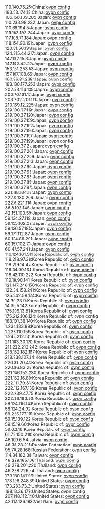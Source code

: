119.140.75.25:China: [ovpn config](vpn/119_140_75_25.ovpn)  
183.53.174.18:China: [ovpn config](vpn/183_53_174_18.ovpn)  
106.168.139.205:Japan: [ovpn config](vpn/106_168_139_205.ovpn)  
110.233.98.232:Japan: [ovpn config](vpn/110_233_98_232.ovpn)  
110.66.194.5:Japan: [ovpn config](vpn/110_66_194_5.ovpn)  
115.162.192.244:Japan: [ovpn config](vpn/115_162_192_244.ovpn)  
117.108.71.184:Japan: [ovpn config](vpn/117_108_71_184.ovpn)  
118.154.90.191:Japan: [ovpn config](vpn/118_154_90_191.ovpn)  
120.51.50.19:Japan: [ovpn config](vpn/120_51_50_19.ovpn)  
124.215.44.217:Japan: [ovpn config](vpn/124_215_44_217.ovpn)  
147.192.15.3:Japan: [ovpn config](vpn/147_192_15_3.ovpn)  
147.192.42.22:Japan: [ovpn config](vpn/147_192_42_22.ovpn)  
153.151.253.53:Japan: [ovpn config](vpn/153_151_253_53.ovpn)  
157.107.108.66:Japan: [ovpn config](vpn/157_107_108_66.ovpn)  
160.86.81.238:Japan: [ovpn config](vpn/160_86_81_238.ovpn)  
183.180.177.253:Japan: [ovpn config](vpn/183_180_177_253.ovpn)  
202.53.114.135:Japan: [ovpn config](vpn/202_53_114_135.ovpn)  
202.70.191.17:Japan: [ovpn config](vpn/202_70_191_17.ovpn)  
203.202.201.111:Japan: [ovpn config](vpn/203_202_201_111.ovpn)  
210.169.12.225:Japan: [ovpn config](vpn/210_169_12_225.ovpn)  
219.100.37.119:Japan: [ovpn config](vpn/219_100_37_119.ovpn)  
219.100.37.120:Japan: [ovpn config](vpn/219_100_37_120.ovpn)  
219.100.37.159:Japan: [ovpn config](vpn/219_100_37_159.ovpn)  
219.100.37.192:Japan: [ovpn config](vpn/219_100_37_192.ovpn)  
219.100.37.196:Japan: [ovpn config](vpn/219_100_37_196.ovpn)  
219.100.37.197:Japan: [ovpn config](vpn/219_100_37_197.ovpn)  
219.100.37.199:Japan: [ovpn config](vpn/219_100_37_199.ovpn)  
219.100.37.2:Japan: [ovpn config](vpn/219_100_37_2.ovpn)  
219.100.37.201:Japan: [ovpn config](vpn/219_100_37_201.ovpn)  
219.100.37.209:Japan: [ovpn config](vpn/219_100_37_209.ovpn)  
219.100.37.213:Japan: [ovpn config](vpn/219_100_37_213.ovpn)  
219.100.37.60:Japan: [ovpn config](vpn/219_100_37_60.ovpn)  
219.100.37.63:Japan: [ovpn config](vpn/219_100_37_63.ovpn)  
219.100.37.83:Japan: [ovpn config](vpn/219_100_37_83.ovpn)  
219.100.37.85:Japan: [ovpn config](vpn/219_100_37_85.ovpn)  
219.100.37.87:Japan: [ovpn config](vpn/219_100_37_87.ovpn)  
221.118.184.18:Japan: [ovpn config](vpn/221_118_184_18.ovpn)  
222.0.130.206:Japan: [ovpn config](vpn/222_0_130_206.ovpn)  
222.6.221.116:Japan: [ovpn config](vpn/222_6_221_116.ovpn)  
36.8.192.145:Japan: [ovpn config](vpn/36_8_192_145.ovpn)  
42.151.103.59:Japan: [ovpn config](vpn/42_151_103_59.ovpn)  
59.134.27.119:Japan: [ovpn config](vpn/59_134_27_119.ovpn)  
59.135.102.32:Japan: [ovpn config](vpn/59_135_102_32.ovpn)  
59.136.57.185:Japan: [ovpn config](vpn/59_136_57_185.ovpn)  
59.171.112.87:Japan: [ovpn config](vpn/59_171_112_87.ovpn)  
60.124.88.201:Japan: [ovpn config](vpn/60_124_88_201.ovpn)  
60.157.102.71:Japan: [ovpn config](vpn/60_157_102_71.ovpn)  
60.47.57.241:Japan: [ovpn config](vpn/60_47_57_241.ovpn)  
116.124.161.91:Korea Republic of: [ovpn config](vpn/116_124_161_91.ovpn)  
118.218.97.38:Korea Republic of: [ovpn config](vpn/118_218_97_38.ovpn)  
118.219.14.47:Korea Republic of: [ovpn config](vpn/118_219_14_47.ovpn)  
118.34.99.164:Korea Republic of: [ovpn config](vpn/118_34_99_164.ovpn)  
118.42.110.222:Korea Republic of: [ovpn config](vpn/118_42_110_222.ovpn)  
119.18.90.141:Korea Republic of: [ovpn config](vpn/119_18_90_141.ovpn)  
121.147.246.156:Korea Republic of: [ovpn config](vpn/121_147_246_156.ovpn)  
122.34.158.241:Korea Republic of: [ovpn config](vpn/122_34_158_241.ovpn)  
125.242.58.124:Korea Republic of: [ovpn config](vpn/125_242_58_124.ovpn)  
14.39.23.9:Korea Republic of: [ovpn config](vpn/14_39_23_9.ovpn)  
14.39.5.142:Korea Republic of: [ovpn config](vpn/14_39_5_142.ovpn)  
175.196.13.81:Korea Republic of: [ovpn config](vpn/175_196_13_81.ovpn)  
175.212.106.124:Korea Republic of: [ovpn config](vpn/175_212_106_124.ovpn)  
183.101.38.140:Korea Republic of: [ovpn config](vpn/183_101_38_140.ovpn)  
1.234.183.89:Korea Republic of: [ovpn config](vpn/1_234_183_89.ovpn)  
1.238.110.159:Korea Republic of: [ovpn config](vpn/1_238_110_159.ovpn)  
1.245.212.131:Korea Republic of: [ovpn config](vpn/1_245_212_131.ovpn)  
211.183.30.170:Korea Republic of: [ovpn config](vpn/211_183_30_170.ovpn)  
211.232.213.242:Korea Republic of: [ovpn config](vpn/211_232_213_242.ovpn)  
218.152.182.167:Korea Republic of: [ovpn config](vpn/218_152_182_167.ovpn)  
218.238.107.34:Korea Republic of: [ovpn config](vpn/218_238_107_34.ovpn)  
220.81.20.41:Korea Republic of: [ovpn config](vpn/220_81_20_41.ovpn)  
220.86.83.25:Korea Republic of: [ovpn config](vpn/220_86_83_25.ovpn)  
221.146.152.230:Korea Republic of: [ovpn config](vpn/221_146_152_230.ovpn)  
221.152.16.89:Korea Republic of: [ovpn config](vpn/221_152_16_89.ovpn)  
222.111.79.31:Korea Republic of: [ovpn config](vpn/222_111_79_31.ovpn)  
222.112.167.189:Korea Republic of: [ovpn config](vpn/222_112_167_189.ovpn)  
222.239.47.75:Korea Republic of: [ovpn config](vpn/222_239_47_75.ovpn)  
222.98.193.26:Korea Republic of: [ovpn config](vpn/222_98_193_26.ovpn)  
58.124.116.14:Korea Republic of: [ovpn config](vpn/58_124_116_14.ovpn)  
58.124.24.92:Korea Republic of: [ovpn config](vpn/58_124_24_92.ovpn)  
58.225.177.115:Korea Republic of: [ovpn config](vpn/58_225_177_115.ovpn)  
59.15.139.122:Korea Republic of: [ovpn config](vpn/59_15_139_122.ovpn)  
59.15.19.60:Korea Republic of: [ovpn config](vpn/59_15_19_60.ovpn)  
59.6.3.18:Korea Republic of: [ovpn config](vpn/59_6_3_18.ovpn)  
61.72.150.210:Korea Republic of: [ovpn config](vpn/61_72_150_210.ovpn)  
46.109.6.54:Latvia: [ovpn config](vpn/46_109_6_54.ovpn)  
46.38.28.215:Russian Federation: [ovpn config](vpn/46_38_28_215.ovpn)  
95.70.28.168:Russian Federation: [ovpn config](vpn/95_70_28_168.ovpn)  
114.34.182.38:Taiwan: [ovpn config](vpn/114_34_182_38.ovpn)  
49.228.165.106:Thailand: [ovpn config](vpn/49_228_165_106.ovpn)  
49.228.201.220:Thailand: [ovpn config](vpn/49_228_201_220.ovpn)  
49.228.226.54:Thailand: [ovpn config](vpn/49_228_226_54.ovpn)  
139.180.147.96:United States: [ovpn config](vpn/139_180_147_96.ovpn)  
173.198.248.39:United States: [ovpn config](vpn/173_198_248_39.ovpn)  
173.233.73.3:United States: [ovpn config](vpn/173_233_73_3.ovpn)  
198.13.36.179:United States: [ovpn config](vpn/198_13_36_179.ovpn)  
207.148.112.140:United States: [ovpn config](vpn/207_148_112_140.ovpn)  
42.112.126.193:Viet Nam: [ovpn config](vpn/42_112_126_193.ovpn)  
